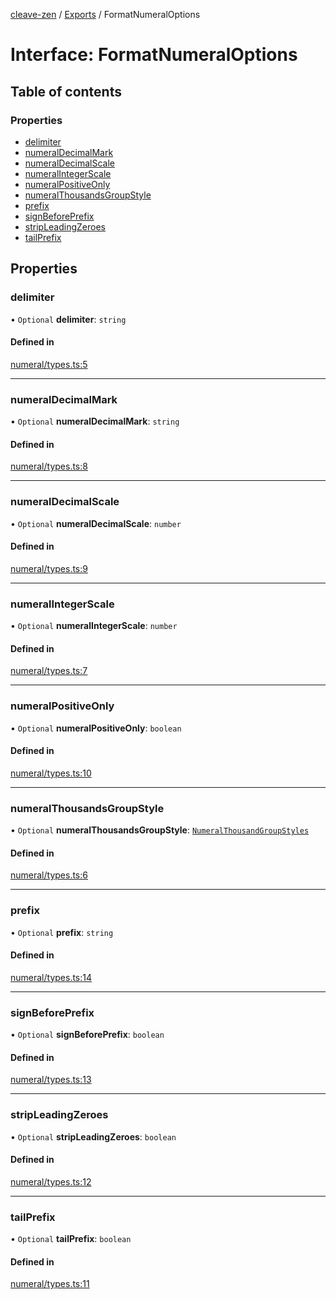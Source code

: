 [cleave-zen](../README.md) / [Exports](../modules.md) / FormatNumeralOptions

# Interface: FormatNumeralOptions

## Table of contents

### Properties

- [delimiter](FormatNumeralOptions.md#delimiter)
- [numeralDecimalMark](FormatNumeralOptions.md#numeraldecimalmark)
- [numeralDecimalScale](FormatNumeralOptions.md#numeraldecimalscale)
- [numeralIntegerScale](FormatNumeralOptions.md#numeralintegerscale)
- [numeralPositiveOnly](FormatNumeralOptions.md#numeralpositiveonly)
- [numeralThousandsGroupStyle](FormatNumeralOptions.md#numeralthousandsgroupstyle)
- [prefix](FormatNumeralOptions.md#prefix)
- [signBeforePrefix](FormatNumeralOptions.md#signbeforeprefix)
- [stripLeadingZeroes](FormatNumeralOptions.md#stripleadingzeroes)
- [tailPrefix](FormatNumeralOptions.md#tailprefix)

## Properties

### delimiter

• `Optional` **delimiter**: `string`

#### Defined in

[numeral/types.ts:5](https://github.com/nosir/cleave-zen/blob/aec57aa/src/numeral/types.ts#L5)

___

### numeralDecimalMark

• `Optional` **numeralDecimalMark**: `string`

#### Defined in

[numeral/types.ts:8](https://github.com/nosir/cleave-zen/blob/aec57aa/src/numeral/types.ts#L8)

___

### numeralDecimalScale

• `Optional` **numeralDecimalScale**: `number`

#### Defined in

[numeral/types.ts:9](https://github.com/nosir/cleave-zen/blob/aec57aa/src/numeral/types.ts#L9)

___

### numeralIntegerScale

• `Optional` **numeralIntegerScale**: `number`

#### Defined in

[numeral/types.ts:7](https://github.com/nosir/cleave-zen/blob/aec57aa/src/numeral/types.ts#L7)

___

### numeralPositiveOnly

• `Optional` **numeralPositiveOnly**: `boolean`

#### Defined in

[numeral/types.ts:10](https://github.com/nosir/cleave-zen/blob/aec57aa/src/numeral/types.ts#L10)

___

### numeralThousandsGroupStyle

• `Optional` **numeralThousandsGroupStyle**: [`NumeralThousandGroupStyles`](../enums/NumeralThousandGroupStyles.md)

#### Defined in

[numeral/types.ts:6](https://github.com/nosir/cleave-zen/blob/aec57aa/src/numeral/types.ts#L6)

___

### prefix

• `Optional` **prefix**: `string`

#### Defined in

[numeral/types.ts:14](https://github.com/nosir/cleave-zen/blob/aec57aa/src/numeral/types.ts#L14)

___

### signBeforePrefix

• `Optional` **signBeforePrefix**: `boolean`

#### Defined in

[numeral/types.ts:13](https://github.com/nosir/cleave-zen/blob/aec57aa/src/numeral/types.ts#L13)

___

### stripLeadingZeroes

• `Optional` **stripLeadingZeroes**: `boolean`

#### Defined in

[numeral/types.ts:12](https://github.com/nosir/cleave-zen/blob/aec57aa/src/numeral/types.ts#L12)

___

### tailPrefix

• `Optional` **tailPrefix**: `boolean`

#### Defined in

[numeral/types.ts:11](https://github.com/nosir/cleave-zen/blob/aec57aa/src/numeral/types.ts#L11)
